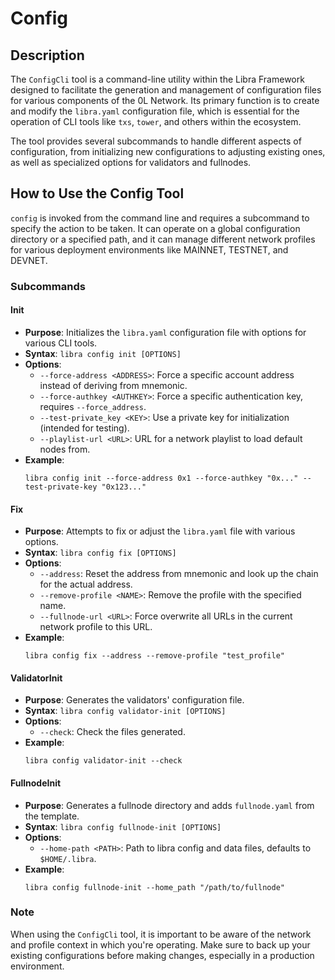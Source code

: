 # Config

## Description
The `ConfigCli` tool is a command-line utility within the Libra Framework designed to facilitate the generation and management of configuration files for various components of the 0L Network. Its primary function is to create and modify the `libra.yaml` configuration file, which is essential for the operation of CLI tools like `txs`, `tower`, and others within the ecosystem.

The tool provides several subcommands to handle different aspects of configuration, from initializing new configurations to adjusting existing ones, as well as specialized options for validators and fullnodes.

## How to Use the Config Tool
`config` is invoked from the command line and requires a subcommand to specify the action to be taken. It can operate on a global configuration directory or a specified path, and it can manage different network profiles for various deployment environments like MAINNET, TESTNET, and DEVNET.

### Subcommands

#### Init
- **Purpose**: Initializes the `libra.yaml` configuration file with options for various CLI tools.
- **Syntax**: `libra config init [OPTIONS]`
- **Options**:
  - `--force-address <ADDRESS>`: Force a specific account address instead of deriving from mnemonic.
  - `--force-authkey <AUTHKEY>`: Force a specific authentication key, requires `--force_address`.
  - `--test-private_key <KEY>`: Use a private key for initialization (intended for testing).
  - `--playlist-url <URL>`: URL for a network playlist to load default nodes from.
- **Example**:
  ```
  libra config init --force-address 0x1 --force-authkey "0x..." --test-private-key "0x123..."
  ```

#### Fix
- **Purpose**: Attempts to fix or adjust the `libra.yaml` file with various options.
- **Syntax**: `libra config fix [OPTIONS]`
- **Options**:
  - `--address`: Reset the address from mnemonic and look up the chain for the actual address.
  - `--remove-profile <NAME>`: Remove the profile with the specified name.
  - `--fullnode-url <URL>`: Force overwrite all URLs in the current network profile to this URL.
- **Example**:
  ```
  libra config fix --address --remove-profile "test_profile"
  ```

#### ValidatorInit
- **Purpose**: Generates the validators' configuration file.
- **Syntax**: `libra config validator-init [OPTIONS]`
- **Options**:
  - `--check`: Check the files generated.
- **Example**:
  ```
  libra config validator-init --check
  ```

#### FullnodeInit
- **Purpose**: Generates a fullnode directory and adds `fullnode.yaml` from the template.
- **Syntax**: `libra config fullnode-init [OPTIONS]`
- **Options**:
  - `--home-path <PATH>`: Path to libra config and data files, defaults to `$HOME/.libra`.
- **Example**:
  ```
  libra config fullnode-init --home_path "/path/to/fullnode"
  ```

### Note
When using the `ConfigCli` tool, it is important to be aware of the network and profile context in which you're operating. Make sure to back up your existing configurations before making changes, especially in a production environment.
